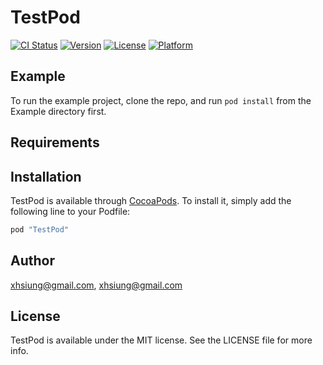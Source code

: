 # TestPod

[![CI Status](http://img.shields.io/travis/xhsiung@gmail.com/TestPod.svg?style=flat)](https://travis-ci.org/xhsiung@gmail.com/TestPod)
[![Version](https://img.shields.io/cocoapods/v/TestPod.svg?style=flat)](http://cocoapods.org/pods/TestPod)
[![License](https://img.shields.io/cocoapods/l/TestPod.svg?style=flat)](http://cocoapods.org/pods/TestPod)
[![Platform](https://img.shields.io/cocoapods/p/TestPod.svg?style=flat)](http://cocoapods.org/pods/TestPod)

## Example

To run the example project, clone the repo, and run `pod install` from the Example directory first.

## Requirements

## Installation

TestPod is available through [CocoaPods](http://cocoapods.org). To install
it, simply add the following line to your Podfile:

```ruby
pod "TestPod"
```

## Author

xhsiung@gmail.com, xhsiung@gmail.com

## License

TestPod is available under the MIT license. See the LICENSE file for more info.
